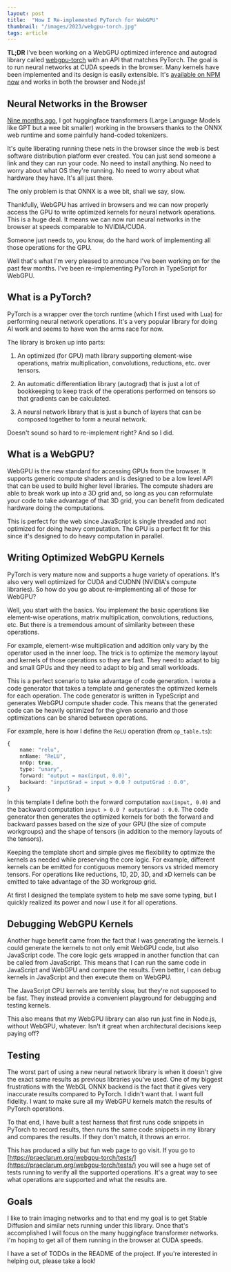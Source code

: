 ```yaml
---
layout: post
title:  "How I Re-implemented PyTorch for WebGPU"
thumbnail: "/images/2023/webgpu-torch.jpg"
tags: article
---
```


**TL;DR** I've been working on a WebGPU optimized inference and autograd library called [webgpu-torch](https://github.com/praeclarum/webgpu-torch) with an API that matches PyTorch. The goal is to run neural networks at CUDA speeds in the browser. Many kernels have been implemented and its design is easily extensible. It's [available on NPM now](https://www.npmjs.com/package/webgpu-torch) and works in both the browser and Node.js!

## Neural Networks in the Browser

[Nine months ago](https://github.com/praeclarum/transformers-js), I got huggingface transformers (Large Language Models like GPT but a wee bit smaller) working in the browsers thanks to the ONNX web runtime and some painfully hand-coded tokenizers.

It's quite liberating running these nets in the browser since the web is best software distribution platform ever created. You can just send someone a link and they can run your code. No need to install anything. No need to worry about what OS they're running. No need to worry about what hardware they have. It's all just there.

The only problem is that ONNX is a wee bit, shall we say, slow.

Thankfully, WebGPU has arrived in browsers and we can now properly access the GPU to write optimized kernels for neural network operations. This is a huge deal. It means we can now run neural networks in the browser at speeds comparable to NVIDIA/CUDA.

Someone just needs to, you know, do the hard work of implementing all those operations for the GPU.

Well that's what I'm very pleased to announce I've been working on for the past few months. I've been re-implementing PyTorch in TypeScript for WebGPU.

## What is a PyTorch?

PyTorch is a wrapper over the torch runtime (which I first used with Lua) for performing neural network operations. It's a very popular library for doing AI work and seems to have won the arms race for now.

The library is broken up into parts:

1. An optimized (for GPU) math library supporting element-wise operations, matrix multiplication, convolutions, reductions, etc. over tensors.

2. An automatic differentiation library (autograd) that is just a lot of bookkeeping to keep track of the operations performed on tensors so that gradients can be calculated.

3. A neural network library that is just a bunch of layers that can be composed together to form a neural network.

Doesn't sound so hard to re-implement right? And so I did.

## What is a WebGPU?

WebGPU is the new standard for accessing GPUs from the browser. It supports generic compute shaders and is designed to be a low level API that can be used to build higher level libraries. The compute shaders are able to break work up into a 3D grid and, so long as you can reformulate your code to take advantage of that 3D grid, you can benefit from dedicated hardware doing the computations.

This is perfect for the web since JavaScript is single threaded and not optimized for doing heavy computation. The GPU is a perfect fit for this since it's designed to do heavy computation in parallel.

## Writing Optimized WebGPU Kernels

PyTorch is very mature now and supports a huge variety of operations. It's also very well optimized for CUDA and CUDNN (NVIDIA's compute libraries). So how do you go about re-implementing all of those for WebGPU?

Well, you start with the basics. You implement the basic operations like element-wise operations, matrix multiplication, convolutions, reductions, etc. But there is a tremendous amount of similarity between these operations.

For example, element-wise multiplication and addition only vary by the operator used in the inner loop. The trick is to optimize the memory layout and kernels of those operations so they are fast. They need to adapt to big and small GPUs and they need to adapt to big and small workloads.

This is a perfect scenario to take advantage of code generation. I wrote a code generator that takes a template and generates the optimized kernels for each operation. The code generator is written in TypeScript and generates WebGPU compute shader code. This means that the generated code can be heavily optimized for the given scenario and those optimizations can be shared between operations.

For example, here is how I define the `ReLU` operation (from `op_table.ts`):

```typescript
{
    name: "relu",
    nnName: "ReLU",
    nnOp: true,
    type: "unary",
    forward: "output = max(input, 0.0)",
    backward: "inputGrad = input > 0.0 ? outputGrad : 0.0",
}
```

In this template I define both the forward computation `max(input, 0.0)` and the backward computation `input > 0.0 ? outputGrad : 0.0`. The code generator then generates the optimized kernels for both the forward and backward passes based on the size of your GPU (the size of compute workgroups) and the shape of tensors (in addition to the memory layouts of the tensors).

Keeping the template short and simple gives me flexibility to optimize the kernels as needed while preserving the core logic. For example, different kernels can be emitted for contiguous memory tensors vs strided memory tensors. For operations like reductions, 1D, 2D, 3D, and xD kernels can be emitted to take advantage of the 3D workgroup grid.

At first I designed the template system to help me save some typing, but I quickly realized its power and now I use it for all operations.

## Debugging WebGPU Kernels

Another huge benefit came from the fact that I was generating the kernels. I could generate the kernels to not only emit WebGPU code, but also JavaScript code. The core logic gets wrapped in another function that can be called from JavaScript. This means that I can run the same code in JavaScript and WebGPU and compare the results. Even better, I can debug kernels in JavaScript and then execute them on WebGPU.

The JavaScript CPU kernels are terribly slow, but they're not supposed to be fast. They instead provide a convenient playground for debugging and testing kernels.

This also means that my WebGPU library can also run just fine in Node.js, without WebGPU, whatever. Isn't it great when architectural decisions keep paying off?

## Testing

The worst part of using a new neural network library is when it doesn't give the exact same results as previous libraries you've used. One of my biggest frustrations with the WebGL ONNX backend is the fact that it gives very inaccurate results compared to PyTorch. I didn't want that. I want full fidelity. I want to make sure all my WebGPU kernels match the results of PyTorch operations.

To that end, I have built a test harness that first runs code snippets in PyTorch to record results, then runs the same code snippets in my library and compares the results. If they don't match, it throws an error.

This has produced a silly but fun web page to go visit. If you go to [https://praeclarum.org/webgpu-torch/tests/](https://praeclarum.org/webgpu-torch/tests/) you will see a huge set of tests running to verify all the supported operations. It's a great way to see what operations are supported and what the results are.

## Goals

I like to train imaging networks and to that end my goal is to get Stable Diffusion and similar nets running under this library. Once that's accomplished I will focus on the many huggingface transformer networks. I'm hoping to get all of them running in the browser at CUDA speeds.

I have a set of TODOs in the README of the project. If you're interested in helping out, please take a look!

